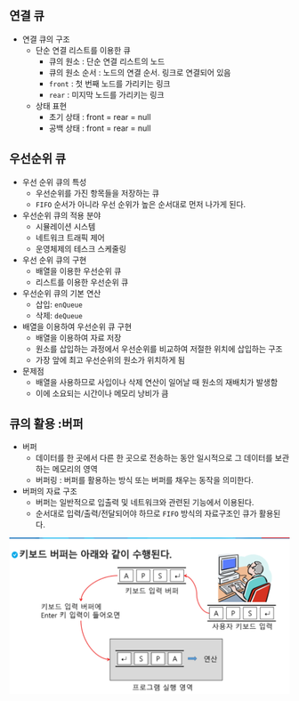## 연결 큐

* 연결 큐의 구조
  * 단순 연결 리스트를 이용한 큐
    * 큐의 원소 : 단순 연결 리스트의 노드
    * 큐의 원소 순서 : 노드의 연결 순서. 링크로 연결되어 있음
    * `front` : 첫 번째 노드를 가리키는 링크
    * `rear` : 미지막 노드를 가리키는 링크
  * 상태 표현
    * 초기 상태 : front = rear = null
    * 공백 상태 : front = rear = null





## 우선순위 큐

* 우선 순위 큐의 특성
  * 우선순위를 가진 항목들을 저장하는 큐
  * `FIFO` 순서가 아니라 우선 순위가 높은 순서대로 먼저 나가게 된다.
* 우선순위 큐의 적용 분야
  * 시뮬레이션 시스템
  * 네트워크 트래픽 제어
  * 운영체제의 테스크 스케줄링
* 우선 순위 큐의 구현
  * 배열을 이용한 우선순위 큐
  * 리스트를 이용한 우선순위 큐
* 우선순위 큐의 기본 연산
  * 삽입: `enQueue`
  * 삭제: `deQueue`
* 배열을 이용하여 우선순위 큐 구현
  * 배열을 이용하여 자료 저장
  * 원소를 삽입하는 과정에서 우선순위를 비교하여 저절한 위치에 삽입하는 구조
  * 가장 앞에 최고 우선순위의 원소가 위치하게 됨
* 문제점
  * 배열을 사용하므로 사입이나 삭제 연산이 일어날 때 원소의 재배치가 발생함
  * 이에 소요되는 시간이나 메모리 낭비가 큼



## 큐의 활용 :버퍼

* 버퍼
  * 데이터를 한 곳에서 다른 한 곳으로 전송하는 동안 일시적으로 그 데이터를 보관하는 메모리의 영역
  * 버퍼링 : 버퍼를 활용하는 방식 또는 버퍼를 채우는 동작을 의미한다.
* 버퍼의 자료 구조
  * 버퍼는 일반적으로 입출력 및 네트워크와 관련된 기능에서 이용된다.
  * 순서대로 입력/출력/전달되어야 하므로 `FIFO` 방식의 자료구조인 큐가 활용된다.

![image-20211213214813123](04_연결큐&우선순위큐&버퍼.assets/image-20211213214813123.png)